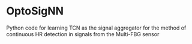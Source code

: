 # OptoSigNN
Python code for learning TCN as the signal aggregator for the method of continuous HR detection in signals from the Multi-FBG sensor 

